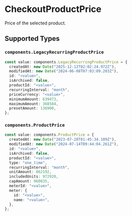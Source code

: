 # CheckoutProductPrice

Price of the selected product.


## Supported Types

### `components.LegacyRecurringProductPrice`

```typescript
const value: components.LegacyRecurringProductPrice = {
  createdAt: new Date("2025-12-12T02:02:24.972Z"),
  modifiedAt: new Date("2024-06-08T07:03:09.203Z"),
  id: "<value>",
  isArchived: false,
  productId: "<value>",
  recurringInterval: "month",
  priceCurrency: "<value>",
  minimumAmount: 639473,
  maximumAmount: 368584,
  presetAmount: 136900,
};
```

### `components.ProductPrice`

```typescript
const value: components.ProductPrice = {
  createdAt: new Date("2023-07-28T01:45:34.109Z"),
  modifiedAt: new Date("2024-07-14T09:44:04.261Z"),
  id: "<value>",
  isArchived: false,
  productId: "<value>",
  type: "one_time",
  recurringInterval: "month",
  unitAmount: 862192,
  includedUnits: 972920,
  capAmount: 960835,
  meterId: "<value>",
  meter: {
    id: "<value>",
    name: "<value>",
  },
};
```

